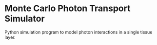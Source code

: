 # Monte Carlo Photon Transport Simulator

Python simulation program to model photon interactions in a single tissue layer.
